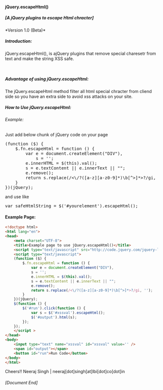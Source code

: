 <h4>jQuery.escapeHtml()</h4>
<h5>[A jQuery plugins to escape Html chracter]</h5>
*Version 1.0 (Beta)*

<h5>Introduction:</h5>

jQuery.escapeHtml(), is ajQuery plugins that remove special charesetr from text and make the string XSS safe.

<br />

<h5>Advantage of using jQuery.escapeHtml:</h5>

The jQuery.escapeHtml method filter all html special chracter from cliend side so you have an extra side to avoid xss attacks on your site.

<h5>How to Use jQuery.escapeHtml:</h5>

<h6>Example:</h6>

Just add below chunk of jQuery code on your page
<pre>
(function ($) {
    $.fn.escapeHtml = function () {
        var e = document.createElement("DIV"),
            s = '';
        e.innerHTML = $(this).val();
        s = e.textContent || e.innerText || "";
        e.remove();
        return s.replace(/<\/?([a-z][a-z0-9]*)\b[^>]*>?/gi, '');
    }
})(jQuery);
</pre>

and use like

<pre>
var safeHtmlString = $('#yourelement').escapeHtml();
</pre>

<h4>Example Page:</h4>

```html
<!doctype html>
<html lang="en">
<head>
	<meta charset="UTF-8">
	<title>Example page to use jQuery.escapeHtml()</title>	
	<script type="text/javascript" src="http://code.jquery.com/jquery-latest.min.js"></script>
	<script type="text/javascript">
	(function ($) {
		$.fn.escapeHtml = function () {
			var e = document.createElement("DIV"),
			s = '';
			e.innerHTML = $(this).val();
			s = e.textContent || e.innerText || "";
			e.remove();
			return s.replace(/<\/?([a-z][a-z0-9]*)\b[^>]*>?/gi, '');
		}
	})(jQuery);
	$(function () {
		$('#run').click(function () {
			var s = $('#xssval').escapeHtml();
			$('#output').html(s);
		});
	});
	</script >
</head>
<body>
	<input type="text" name="xssval" id="xssval" value='' />
	<span id="output"></span>
	<button id="run">Run Code</button>
</body>
</html>
```


Cheers!!
Neeraj Singh | neeraj[dot]singh[at]lbi[dot]co[dot]in
<h6>[Document End]</h6>
